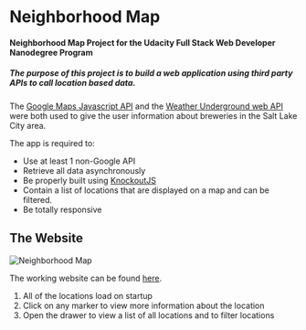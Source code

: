 Neighborhood Map
======
#### Neighborhood Map Project for the Udacity Full Stack Web Developer Nanodegree Program

##### The purpose of this project is to build a web application using third party APIs to call location based data.
The [Google Maps Javascript API](https://developers.google.com/maps/documentation/javascript/) and the [Weather Underground web API](https://www.wunderground.com/weather/api) were both used to give the user information about breweries in the Salt Lake City area.

The app is required to:
* Use at least 1 non-Google API
* Retrieve all data asynchronously
* Be properly built using [KnockoutJS](http://knockoutjs.com)
* Contain a list of locations that are displayed on a map and can be filtered.
* Be totally responsive

## The Website

![Neighborhood Map](https://i.imgur.com/xL4nXOc.png)

The working website can be found [here](https://benwelt.github.io/NeighborhoodMap/).

1. All of the locations load on startup
2. Click on any marker to view more information about the location
3. Open the drawer to view a list of all locations and to filter locations
